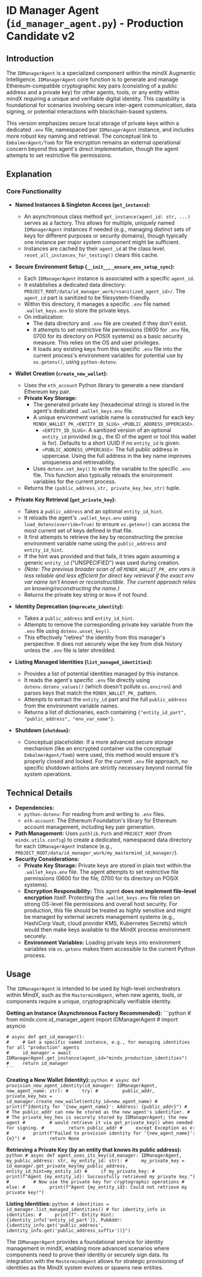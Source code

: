 # ID Manager Agent (`id_manager_agent.py`) - Production Candidate v2

## Introduction

The `IDManagerAgent` is a specialized component within the mindX Augmentic Intelligence. `IDManagerAgent` core function is to generate and manage Ethereum-compatible cryptographic key pairs (consisting of a public address and a private key) for other agents, tools, or any entity within mindX requiring a unique and verifiable digital identity. This capability is foundational for scenarios involving secure inter-agent communication, data signing, or potential interactions with blockchain-based systems.

This version emphasizes secure local storage of private keys within a dedicated `.env` file, namespaced per `IDManagerAgent` instance, and includes more robust key naming and retrieval. The conceptual link to `EmbalmerAgent/Tomb` for file encryption remains an external operational concern beyond this agent's direct implementation, though the agent attempts to set restrictive file permissions.

## Explanation

### Core Functionality

-   **Named Instances & Singleton Access (`get_instance`):**
    -   An asynchronous class method `get_instance(agent_id: str, ...)` serves as a factory. This allows for multiple, uniquely named `IDManagerAgent` instances if needed (e.g., managing distinct sets of keys for different purposes or security domains), though typically one instance per major system component might be sufficient.
    -   Instances are cached by their `agent_id` at the class level. `reset_all_instances_for_testing()` clears this cache.

-   **Secure Environment Setup (`__init__`, `_ensure_env_setup_sync`):**
    *   Each `IDManagerAgent` instance is associated with a specific `agent_id`.
    *   It establishes a dedicated data directory: `PROJECT_ROOT/data/id_manager_work/<sanitized_agent_id>/`. The `agent_id` part is sanitized to be filesystem-friendly.
    *   Within this directory, it manages a specific `.env` file named `.wallet_keys.env` to store the private keys.
    *   On initialization:
        *   The data directory and `.env` file are created if they don't exist.
        *   It attempts to set restrictive file permissions (0600 for `.env` file, 0700 for its directory on POSIX systems) as a basic security measure. This relies on the OS and user privileges.
        *   It loads any existing keys from this specific `.env` file into the current process's environment variables for potential use by `os.getenv()`, using `python-dotenv`.

-   **Wallet Creation (`create_new_wallet`):**
    *   Uses the `eth_account` Python library to generate a new standard Ethereum key pair.
    *   **Private Key Storage:**
        *   The generated private key (hexadecimal string) is stored in the agent's dedicated `.wallet_keys.env` file.
        *   A unique environment variable name is constructed for each key: `MINDX_WALLET_PK_<ENTITY_ID_SLUG>_<PUBLIC_ADDRESS_UPPERCASE>`.
            -   `<ENTITY_ID_SLUG>`: A sanitized version of an optional `entity_id` provided (e.g., the ID of the agent or tool this wallet is for). Defaults to a short UUID if no `entity_id` is given.
            -   `<PUBLIC_ADDRESS_UPPERCASE>`: The full public address in uppercase. Using the full address in the key name improves uniqueness and retrievability.
        *   Uses `dotenv.set_key()` to write the variable to the specific `.env` file. This function also typically reloads the environment variables for the current process.
    *   Returns the `(public_address_str, private_key_hex_str)` tuple.

-   **Private Key Retrieval (`get_private_key`):**
    *   Takes a `public_address` and an optional `entity_id_hint`.
    *   It reloads the agent's `.wallet_keys.env` using `load_dotenv(override=True)` to ensure `os.getenv()` can access the most current set of keys defined in that file.
    *   It first attempts to retrieve the key by reconstructing the precise environment variable name using the `public_address` and `entity_id_hint`.
    *   If the hint was provided and that fails, it tries again assuming a generic `entity_id` ("UNSPECIFIED") was used during creation.
    *   *(Note: The previous broader scan of all `MINDX_WALLET_PK_` env vars is less reliable and less efficient for direct key retrieval if the exact env var name isn't known or reconstructible. The current approach relies on knowing/reconstructing the name.)*
    *   Returns the private key string or `None` if not found.

-   **Identity Deprecation (`deprecate_identity`):**
    *   Takes a `public_address` and `entity_id_hint`.
    *   Attempts to remove the corresponding private key variable from the `.env` file using `dotenv.unset_key()`.
    *   This effectively "retires" the identity from this manager's perspective. It does not securely wipe the key from disk history unless the `.env` file is later shredded.

-   **Listing Managed Identities (`list_managed_identities`):**
    *   Provides a list of potential identities managed by this instance.
    *   It reads the agent's specific `.env` file directly using `dotenv.dotenv_values()` (which doesn't pollute `os.environ`) and parses keys that match the `MINDX_WALLET_PK_` pattern.
    *   Attempts to extract the `entity_id` part and the full `public_address` from the environment variable names.
    *   Returns a list of dictionaries, each containing `{"entity_id_part", "public_address", "env_var_name"}`.

-   **Shutdown (`shutdown`):**
    *   Conceptual placeholder. If a more advanced secure storage mechanism (like an encrypted container via the conceptual `EmbalmerAgent/Tomb`) were used, this method would ensure it's properly closed and locked. For the current `.env` file approach, no specific shutdown actions are strictly necessary beyond normal file system operations.

## Technical Details

-   **Dependencies:**
    -   `python-dotenv`: For reading from and writing to `.env` files.
    -   `eth-account`: The Ethereum Foundation's library for Ethereum account management, including key pair generation.
-   **Path Management:** Uses `pathlib.Path` and `PROJECT_ROOT` (from `mindx.utils.config`) to create a dedicated, namespaced data directory for each `IDManagerAgent` instance (e.g., `PROJECT_ROOT/data/id_manager_work/my_mastermind_id_manager/`).
-   **Security Considerations:**
    -   **Private Key Storage:** Private keys are stored in plain text within the `.wallet_keys.env` file. The agent attempts to set restrictive file permissions (0600 for the file, 0700 for its directory on POSIX systems).
    -   **Encryption Responsibility:** This agent **does not implement file-level encryption** itself. Protecting the `.wallet_keys.env` file relies on strong OS-level file permissions and overall host security. For production, this file should be treated as highly sensitive and might be managed by external secrets management systems (e.g., HashiCorp Vault, cloud provider KMS, Kubernetes Secrets) which would then make keys available to the MindX process environment securely.
    -   **Environment Variables:** Loading private keys into environment variables via `os.getenv` makes them accessible to the current Python process.

## Usage

The `IDManagerAgent` is intended to be used by high-level orchestrators within MindX, such as the `MastermindAgent`, when new agents, tools, or components require a unique, cryptographically verifiable identity.

  **Getting an Instance (Asynchronous Factory Recommended):**
    ```python
    # from mindx.core.id_manager_agent import IDManagerAgent
    # import asyncio

    # async def get_id_manager():
    #     # Get a specific named instance, e.g., for managing identities for all "production" agents
    #     id_manager = await IDManagerAgent.get_instance(agent_id="mindx_production_identities")
    #     return id_manager
    ```

  **Creating a New Wallet (Identity):**
    ```python
    # async def provision_new_agent_identity(id_manager: IDManagerAgent, new_agent_name: str):
    #     try:
    #         public_addr, private_key_hex = id_manager.create_new_wallet(entity_id=new_agent_name)
    #         print(f"Identity for '{new_agent_name}': Address: {public_addr}")
    #         # The public_addr can now be stored as the new agent's identifier.
    #         # The private_key_hex is securely stored by IDManagerAgent; the new agent
    #         # would retrieve it via get_private_key() when needed for signing.
    #         return public_addr
    #     except Exception as e:
    #         print(f"Failed to provision identity for '{new_agent_name}': {e}")
    #         return None
    ```

  **Retrieving a Private Key (by an entity that knows its public address):**
    ```python
    # async def agent_uses_its_key(id_manager: IDManagerAgent, my_public_address: str, my_entity_id: str):
    #     my_private_key = id_manager.get_private_key(my_public_address, entity_id_hint=my_entity_id)
    #     if my_private_key:
    #         print(f"Agent {my_entity_id}: Successfully retrieved my private key.")
    #         # Now use the private key for cryptographic operations
    #     else:
    #         print(f"Agent {my_entity_id}: Could not retrieve my private key!")
    ```

  **Listing Identities:**
    ```python
    # identities = id_manager.list_managed_identities()
    # for identity_info in identities:
    #     print(f"- Entity Hint: {identity_info['entity_id_part']}, PubAddr: {identity_info.get('public_address', identity_info.get('public_address_suffix'))}")
    ```

The `IDManagerAgent` provides a foundational service for identity management in mindX, enabling more advanced scenarios where components need to prove their identity or securely sign data. Its integration with the `MastermindAgent` allows for strategic provisioning of identities as the MindX system evolves or spawns new entities.
